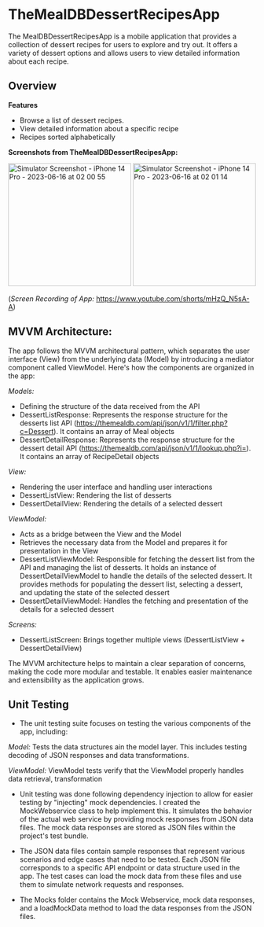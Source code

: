 # TheMealDBDessertRecipesApp
The MealDBDessertRecipesApp is a mobile application that provides a collection of dessert recipes for users to explore and try out. It offers a variety of dessert options and allows users to view detailed information about each recipe.

**Overview**
-----------
**Features**
- Browse a list of dessert recipes.
- View detailed information about a specific recipe
- Recipes sorted alphabetically

**Screenshots from TheMealDBDessertRecipesApp:**

<img src="https://github.com/fatiimajamiil/TheMealDBDessertRecipesApp/assets/113564184/1ba85bc0-bfcd-479f-80ff-30fe908944fc" alt="Simulator Screenshot - iPhone 14 Pro - 2023-06-16 at 02 00 55" width="250" height="auto">
<img src="https://github.com/fatiimajamiil/TheMealDBDessertRecipesApp/assets/113564184/05d21b9a-ea4c-4aef-b666-84856e1086b3" alt="Simulator Screenshot - iPhone 14 Pro - 2023-06-16 at 02 01 14" width="250" height="auto">
<br>

(_Screen Recording of App:_ 
https://www.youtube.com/shorts/mHzQ_N5sA-A)

**MVVM Architecture:**
-----------
The app follows the MVVM architectural pattern, which separates the user interface (View) from the underlying data (Model) by introducing a mediator component called ViewModel. Here's how the components are organized in the app:

*Models:*
- Defining the structure of the data received from the API
- DessertListResponse: Represents the response structure for the desserts list API (https://themealdb.com/api/json/v1/1/filter.php?c=Dessert). It contains an array of Meal objects
- DessertDetailResponse: Represents the response structure for the dessert detail API (https://themealdb.com/api/json/v1/1/lookup.php?i=). It contains an array of RecipeDetail objects

*View:*
- Rendering the user interface and handling user interactions
- DessertListView: Rendering the list of desserts
- DessertDetailView: Rendering the details of a selected dessert 

*ViewModel:*
- Acts as a bridge between the View and the Model
- Retrieves the necessary data from the Model and prepares it for presentation in the View
- DessertListViewModel: Responsible for fetching the dessert list from the API and managing the list of desserts. It holds an instance of DessertDetailViewModel to handle the details of the selected dessert. It provides methods for populating the dessert list, selecting a dessert, and updating the state of the selected dessert
- DessertDetailViewModel: Handles the fetching and presentation of the details for a selected dessert

*Screens:*
- DessertListScreen: Brings together multiple views (DessertListView + DessertDetailView)

The MVVM architecture helps to maintain a clear separation of concerns, making the code more modular and testable. It enables easier maintenance and extensibility as the application grows.

**Unit Testing**
-----------

- The unit testing suite focuses on testing the various components of the app, including:

_Model:_ Tests the data structures ain the model layer. This includes testing decoding of JSON responses and data transformations.

_ViewModel:_ ViewModel tests verify that the ViewModel properly handles data retrieval, transformation

- Unit testing was done following dependency injection to allow for easier testing by "injecting" mock dependencies. I created the MockWebservice class to help implement this. It simulates the behavior of the actual web service by providing mock responses from JSON data files. The mock data responses are stored as JSON files within the project's test bundle.

- The JSON data files contain sample responses that represent various scenarios and edge cases that need to be tested. Each JSON file corresponds to a specific API endpoint or data structure used in the app. The test cases can load the mock data from these files and use them to simulate network requests and responses.

- The Mocks folder contains the Mock Webservice, mock data responses, and a loadMockData method to load the data responses from the JSON files.

